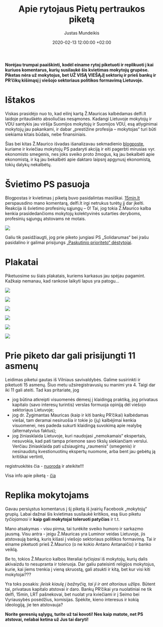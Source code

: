 ﻿---
title:      Apie rytojaus Pietų pertraukos piketą
date:       2020-02-13 12:00:00 +02:00
author:     Justas Mundeikis
comments:   true
citation:   false
permalink:  /2020/02/10/apie-rytojaus-piketa
image:      /assets/2020/02/13/3.png
thumbnail:  /assets/2020/02/13/thumb.3.png
categories:
  - Pilietiškumas
tags:
  - Pilietiškumas
  - Viešasis sektorius
  - Pietų piketas
---

**Norėjau trumpai paaiškinti, kodėl einame rytoj piketuoti ir replikuoti į kai kuriuos komentarus, kurių susilaukė šis kvietimas mokytojų grupėse. Piketas nėra už mokytojus, bet UŽ VISĄ VIEŠĄJĮ sektorių ir prieš bankų ir PR’čikų kišimąsį į viešojo sektoriaus politikos formavimą Lietuvoje.**<!--more-->

# Ištakos
Viskas prasidėjo nuo to, kad eilinį kartą Ž.Mauricas kalbėdamas delfi.lt laidoje pritauškėto absoliučias nesąmones. Kadangi Lietuvoje mokytojų ir VDU santykis jau viršija Suomijos mokytojų ir Suomijos VDU, esą atlyginimai mokytojų jau pakankami, ir dabar „prestižine profesija – mokytojas“ turi būti siekiama kitais būdais, nebe finansiniais.

Šias bei kitas Ž.Maurico išvadas išanalizavau sekmadienio [blogposte](http://lithuanian-economy.net/2020/02/09/banko-prcikas-mauricas-debunked), kuriame ir kviečiau mokytojų PS padaryti akciją ir eiti pagerbti mirusias vyr. ekonomisto smegenis, nes joks sveiko proto žmogus, ką jau bekalbėti apie ekonomistą, ir ką jau bekalbėti apie daktaro laipsnį apgynusį ekonomistą, tokių dalykų nekalbėtų.

# Švietimo PS pasuoja

Blogpostas ir kvietimas į piketą buvo pasidalintas masiškai. [15min.lt](https://www.15min.lt/naujiena/aktualu/nuomones/justas-mundeikis-ar-mokytoju-atlyginimai-tikrai-jau-pakankami-atsakymas-dr-z-mauricui-18-1273906) perspausdino mano komentarą, delfi.lt irgi netrukus turėtų jį dar įkelti. Reakcija iš švietimo profesinių sąjungų – 0! Tai, jog tokia Ž.Maurico kalba kenkia prasidedančioms mokytojų kolektyvinės sutarties deryboms, profesinių sąjungų atstovams nė motais.

![](/assets/2020/02/13/smm.png)

Galiu tik pasidžiaugti, jog prie piketo jungiasi PS „Solidarumas“ bei įrašu pasidalino ir galimai prisijungs [„Paskutinio prioriteto“ dėstytojai](https://www.facebook.com/PaskutinisPrioritetas/).

# Plakatai

Piketuosime su šiais plakatais, kuriems karkasus jau spėjau pagamint. Kažkaip nemanau, kad rankose laikyti lapus yra patogu...

![](/assets/2020/02/13/karkasai.jpg)

![](/assets/2020/02/13/1.png)

![](/assets/2020/02/13/2.png)

![](/assets/2020/02/13/3.png)

![](/assets/2020/02/13/4.png)

![](/assets/2020/02/13/5.png)


# Prie piketo dar gali prisijungti 11 asmenų

Leidimas piketui gautas iš Vilniaus savivaldybės. Galime susirinkti ir piketuoti 15 asmenų.  Šiuo metu užsiregistravusių  su manimi yra 4. Taigi dar iki 11 gali ateiti. Tad kas pritariate, jog

* jog būtina atkreipti visuomenės dėmesį į klaidingą praktiką, jog privataus kapitalo (savo interesų turintis) verslas formuoja opiniją dėl viešojo sektoriaus Lietuvoje;
* jog dr. Žygimantas Mauricas (kaip ir kiti bankų PR’čikai) kalbėdamas viešai, tam deramai nesiruošia ir tokie jo (jų) kalbėjimai kenkia visuomenei, nes padeda sukurti klaidingą suvokimą apie realybę (alternatyvius faktus);
* jog žiniasklaida Lietuvoje, kuri naudojasi „nemokamais“ ekspertais, nesuvokia, kad pati tampa priemone savo tikslų siekiančiam verslui. Verčiau žiniasklaida pati užsiaugintų „raumenis“ (smegenis) ir nesinaudotų kvestionuotinų ekspertų nuomone, arba bent jau gebėtų ją kritiškai vertinti,

registruokitės čia - [nuoroda](https://forms.gle/isUGHq2AJ5ZaCb7M6) ir ateikite!!!

Visa info apie piketą - [čia](http://lithuanian-economy.net/2020/02/10/kvietimas-pietu-pertraukos-piketas)


# Replika mokytojams

Gavau persiųstus komentarus į šį piketą iš įvairių Facebook „mokytojų“ grupių. Labai dažnai šis kvietimas susilaukė kritikos, esą šiuo piketu *tyčiojamasi* ir **kaip gali mokytojai toleruoti patyčias** ir t.t.

Mano atsakymas - visu pirma, tai turėkite sveiko humoro ir sarkazmo jausmą. Visu antra - jeigu Ž.Mauricas yra Luminor veidas Lietuvoje, jis atstovaują banką, kuris kišasi į viešojo sektoriaus politikos formavimą. Tai ir einame piketuoti prieš Ž.Maurico (o ne kokio Antano Antanaičio) ir banko veiklą.

Be to, tokios Ž.Maurico kalbos literaliai *tyčiojasi* iš mokytojų, kurių dalis akivaizdu to nesupranta ir toleruoja. Dar galiu pateisinti religijos mokytojus, kurie, kai jiems trenkia į vieną skruostą, gali atsukti ir kitą, bet kur visi kiti mokytojai???

Yra toks posakis: *įleisk kiaulę į bažnyčią, tai ji ir ant altoriaus užlips*. Būtent tai, privataus kapitalo atstovai ir daro. Bankų PR’čikai yra nuolatiniai ne tik delfi, 15min, LRT pašnekovai, bet nuolat yra kviečiami ir į Seimo bei Vyriausybės posėdžius, komisijas. Spėkite, kieno interesus ir kokią ideologiją, jie ten atstovauja?

**Norite geresnių sąlygų, turite už tai kovoti! Nes kaip matote, net PS atstovai, nelabai ketina už Jus tai daryti!**
